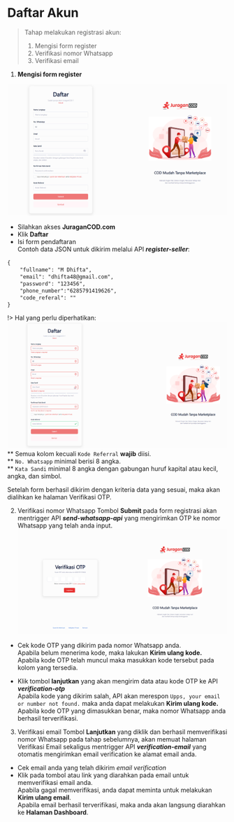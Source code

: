 # Daftar Akun

> Tahap melakukan registrasi akun:
>1. Mengisi form register
>2. Verifikasi nomor Whatsapp
>3. Verifikasi email


1. **Mengisi form register**

![Halaman Register](images/register.png)
- Silahkan akses <b>JuraganCOD.com</b>
- Klik <b>Daftar</b>
- Isi form pendaftaran <br>
Contoh data JSON untuk dikirim melalui API <b><i>register-seller</i></b>:
```
{
    "fullname": "M Dhifta",
    "email": "dhifta48@gmail.com",
    "password": "123456",
    "phone_number":"6285791419626",
    "code_referal": ""
}
```

!> Hal yang perlu diperhatikan: <br>
![Form Register](images/form-register.png)
** Semua kolom kecuali `Kode Referral` <b>wajib</b> diisi. <br>
** `No. Whatsapp` minimal berisi 8 angka. <br>
** `Kata Sandi` minimal 8 angka dengan gabungan huruf kapital atau kecil, angka, dan simbol.

Setelah form berhasil dikirim dengan kriteria data yang sesuai, maka akan dialihkan ke halaman Verifikasi OTP.

2. Verifikasi nomor Whatsapp
Tombol <b>Submit</b> pada form registrasi akan mentrigger API <b><i>send-whatsapp-api</i></b> yang mengirimkan OTP ke nomor Whatsapp yang telah anda input. <br>
![Halaman Verifikasi OTP](images/OTP.png)

- Cek kode OTP yang dikirim pada nomor Whatsapp anda. <br>
Apabila belum menerima kode, maka lakukan <b>Kirim ulang kode.</b> <br>
Apabila kode OTP telah muncul maka masukkan kode tersebut pada kolom yang tersedia. <br>

- Klik tombol <b>lanjutkan</b> yang akan mengirim data atau kode OTP ke API <b><i>verification-otp</i></b> <br>
Apabila kode yang dikirim salah, API akan merespon ```Upps, your email or number not found.``` maka anda dapat melakukan <b>Kirim ulang kode.</b> <br>
Apabila kode OTP yang dimasukkan benar, maka nomor Whatsapp anda berhasil terverifikasi.<br>
<!-- kayaknya responnya masih salah untuk yg kode OTP salah, harusnya Kode OTP Salah bukan email/no hp not found -->

3. Verifikasi email
Tombol <b>Lanjutkan</b> yang diklik dan berhasil memverifikasi nomor Whatsapp pada tahap sebelumnya, akan memuat halaman Verifikasi Email sekaligus mentrigger API <b><i>verification-email</i></b> yang otomatis mengirimkan email verification ke alamat email anda.

- Cek email anda yang telah dikirim <i>email verification</i>
- Klik pada tombol atau link yang diarahkan pada email untuk memverifikasi email anda. <br>
Apabila gagal memverifikasi, anda dapat meminta untuk melakukan <b>Kirim ulang email</b>. <br>
Apabila email berhasil terverifikasi, maka anda akan langsung diarahkan ke <b>Halaman Dashboard</b>.
